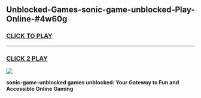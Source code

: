 
## Unblocked-Games-sonic-game-unblocked-Play-Online-#4w60g
<h3>
<a href="https://premium.freeplayer.one?title=sonic-game-unblocked&ref=27F">CLICK TO PLAY</a></h3>
<hr>

<h3>
<a href="https://premium.freeplayer.one?title=sonic-game-unblocked&ref=27F">CLICK 2 PLAY</a>
  
</h3>

<a href="https://premium.freeplayer.one?title=sonic-game-unblocked&ref=27F"><img src="https://clearcache.store/games.png"></a>


**sonic-game-unblocked games unblocked: Your Gateway to Fun and Accessible Online Gaming**
